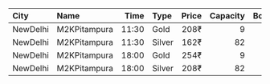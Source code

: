| City     | Name         |  Time | Type   | Price | Capacity | Booked |
| :------- | :----------- | ----: | :----- | ----: | -------: | -----: |
| NewDelhi | M2KPitampura | 11:30 | Gold   |  208₹ |        9 |      0 |
| NewDelhi | M2KPitampura | 11:30 | Silver |  162₹ |       82 |      2 |
| NewDelhi | M2KPitampura | 18:00 | Gold   |  254₹ |        9 |      0 |
| NewDelhi | M2KPitampura | 18:00 | Silver |  208₹ |       82 |      0 |